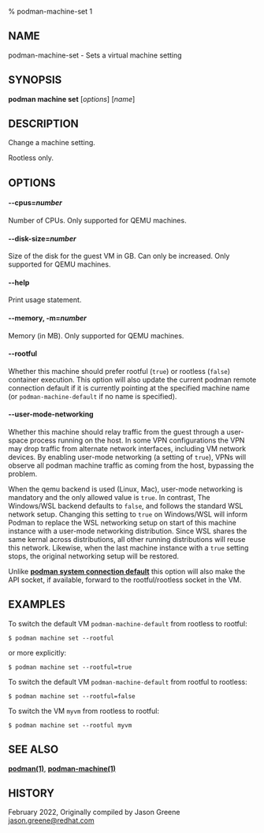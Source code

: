 % podman-machine-set 1

## NAME
podman\-machine\-set - Sets a virtual machine setting

## SYNOPSIS
**podman machine set** [*options*] [*name*]

## DESCRIPTION

Change a machine setting.

Rootless only.

## OPTIONS

#### **--cpus**=*number*

Number of CPUs.
Only supported for QEMU machines.

#### **--disk-size**=*number*

Size of the disk for the guest VM in GB.
Can only be increased. Only supported for QEMU machines.

#### **--help**

Print usage statement.

#### **--memory**, **-m**=*number*

Memory (in MB).
Only supported for QEMU machines.

#### **--rootful**

Whether this machine should prefer rootful (`true`) or rootless (`false`)
container execution. This option will also update the current podman
remote connection default if it is currently pointing at the specified
machine name (or `podman-machine-default` if no name is specified).

#### **--user-mode-networking**

Whether this machine should relay traffic from the guest through a user-space
process running on the host. In some VPN configurations the VPN may drop
traffic from alternate network interfaces, including VM network devices. By
enabling user-mode networking (a setting of `true`), VPNs will observe all
podman machine traffic as coming from the host, bypassing the problem.

When the qemu backend is used (Linux, Mac), user-mode networking is
mandatory and the only allowed value is `true`. In contrast, The Windows/WSL
backend defaults to `false`, and follows the standard WSL network setup.
Changing this setting to `true` on Windows/WSL will inform Podman to replace
the WSL networking setup on start of this machine instance with a user-mode
networking distribution. Since WSL shares the same kernal across
distributions, all other running distributions will reuse this network.
Likewise, when the last machine instance with a `true` setting stops, the
original networking setup will be restored.

Unlike [**podman system connection default**](podman-system-connection-default.1.md)
this option will also make the API socket, if available, forward to the rootful/rootless
socket in the VM.

## EXAMPLES

To switch the default VM `podman-machine-default` from rootless to rootful:

```
$ podman machine set --rootful
```

or more explicitly:

```
$ podman machine set --rootful=true
```

To switch the default VM `podman-machine-default` from rootful to rootless:
```
$ podman machine set --rootful=false
```

To switch the VM `myvm` from rootless to rootful:
```
$ podman machine set --rootful myvm
```

## SEE ALSO
**[podman(1)](podman.1.md)**, **[podman-machine(1)](podman-machine.1.md)**

## HISTORY
February 2022, Originally compiled by Jason Greene <jason.greene@redhat.com>
